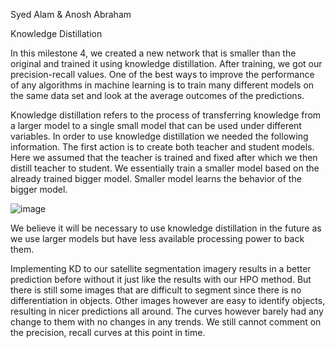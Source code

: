 Syed Alam & Anosh Abraham

Knowledge Distillation

In this milestone 4, we created a new network that is smaller than the original and trained it using knowledge distillation. After training, we got our precision-recall values. One of the best ways to improve the performance of any algorithms in machine learning is to train many different models on the same data set and look at the average outcomes of the predictions. 

Knowledge distillation refers to the process of transferring knowledge from a larger model to a single small model that can be used under different variables. In order to use knowledge distillation we needed the following information. The first action is to create both teacher and student models. Here we assumed that the teacher is trained and fixed after which we then distill teacher to student. We essentially train a smaller model based on the already trained bigger model. Smaller model learns the behavior of the bigger model. 

![image](https://user-images.githubusercontent.com/91106087/205528865-87956155-5ca4-40c0-b0d5-e6d8c5cfd245.png)



We believe it will be necessary to use knowledge distillation in the future as we use larger models but have less available processing power to back them.

Implementing KD to our satellite segmentation imagery results in a better prediction before without it just like the results with our HPO method. But there is still some images that are difficult to segment since there is no differentiation in objects. Other images however are easy to identify objects, resulting in nicer predictions all around. The curves however barely had any change to them with no changes in any trends. We still cannot comment on the precision, recall curves at this point in time.
